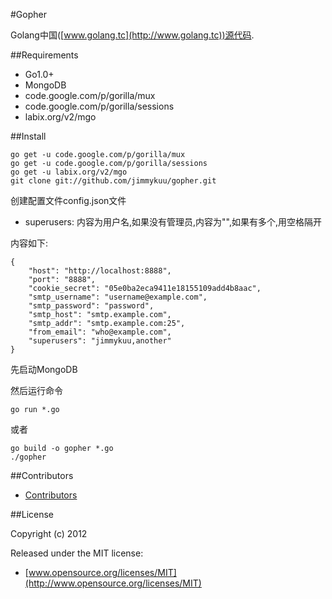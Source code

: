 #Gopher

Golang中国([www.golang.tc](http://www.golang.tc))源代码.

##Requirements

- Go1.0+
- MongoDB
- code.google.com/p/gorilla/mux
- code.google.com/p/gorilla/sessions
- labix.org/v2/mgo

##Install

    go get -u code.google.com/p/gorilla/mux
    go get -u code.google.com/p/gorilla/sessions
    go get -u labix.org/v2/mgo
    git clone git://github.com/jimmykuu/gopher.git
	
创建配置文件config.json文件

- superusers: 内容为用户名,如果没有管理员,内容为"",如果有多个,用空格隔开

内容如下:

    {
        "host": "http://localhost:8888",
        "port": "8888",
        "cookie_secret": "05e0ba2eca9411e18155109add4b8aac",
        "smtp_username": "username@example.com",
        "smtp_password": "password",
        "smtp_host": "smtp.example.com",
        "smtp_addr": "smtp.example.com:25",
        "from_email": "who@example.com",
		"superusers": "jimmykuu,another"
    }

先启动MongoDB

然后运行命令

	go run *.go

或者

    go build -o gopher *.go
    ./gopher

##Contributors

- [Contributors](https://github.com/jimmykuu/gopher/graphs/contributors)


##License

Copyright (c) 2012

Released under the MIT license:

- [www.opensource.org/licenses/MIT](http://www.opensource.org/licenses/MIT)

